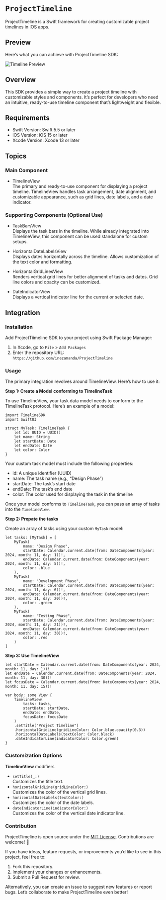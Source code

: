 # ``ProjectTimeline``

ProjectTimeline is a Swift framework for creating customizable project timelines in iOS apps.

## Preview

Here’s what you can achieve with ProjectTimeline SDK:

![Timeline Preview](Assets/Preview1.png)

## Overview

This SDK provides a simple way to create a project timeline with customizable styles and components. It’s perfect for developers who need an intuitive, ready-to-use timeline component that’s lightweight and flexible.

## Requirements
- Swift Version: Swift 5.5 or later
- iOS Version: iOS 15 or later
- Xcode Version: Xcode 13 or later
 
## Topics

### Main Component

- TimelineView<br>
The primary and ready-to-use component for displaying a project timeline.
TimelineView handles task arrangement, date alignment, and customizable appearance, such as grid lines, date labels, and a date indicator.

### Supporting Components (Optional Use)

- TaskBarsView<br>
Displays the task bars in the timeline.
While already integrated into TimelineView, this component can be used standalone for custom setups.

- HorizontalDateLabelsView<br>
Displays dates horizontally across the timeline.
Allows customization of the text color and formatting.

- HorizontalGridLinesView<br>
Renders vertical grid lines for better alignment of tasks and dates.
Grid line colors and opacity can be customized.

- DateIndicatorView<br>
Displays a vertical indicator line for the current or selected date.

## Integration

### Installation

Add ProjectTiimeline SDK to your project using Swift Package Manager:
1. In Xcode, go to `File` > `Add Packages`
2. Enter the repository URL: `https://github.com/inezamanda/ProjectTimeline`

### Usage

The primary integration revolves around TimelineView. Here’s how to use it:

**Step 1: Create a Model conforming to TimelineTask**

To use TimelineView, your task data model needs to conform to the TimelineTask protocol. Here’s an example of a model:
```
import TimelineSDK
import SwiftUI

struct MyTask: TimelineTask {
    let id: UUID = UUID()
    let name: String
    let startDate: Date
    let endDate: Date
    let color: Color
}
```
Your custom task model must include the following properties:
- id: A unique identifier (UUID)
- name: The task name (e.g., “Design Phase”)
- startDate: The task’s start date
- endDate: The task’s end date
- color: The color used for displaying the task in the timeline

Once your model conforms to `TimelineTask`, you can pass an array of tasks into the `TimelineView`.

**Step 2: Prepate the tasks**

Create an array of tasks using your custom `MyTask` model:
```
let tasks: [MyTask] = [
    MyTask(
        name: "Design Phase",
        startDate: Calendar.current.date(from: DateComponents(year: 2024, month: 11, day: 1))!,
        endDate: Calendar.current.date(from: DateComponents(year: 2024, month: 11, day: 5))!,
        color: .blue
    ),
    MyTask(
        name: "Development Phase",
        startDate: Calendar.current.date(from: DateComponents(year: 2024, month: 11, day: 6))!,
        endDate: Calendar.current.date(from: DateComponents(year: 2024, month: 11, day: 20))!,
        color: .green
    ),
    MyTask(
        name: "Testing Phase",
        startDate: Calendar.current.date(from: DateComponents(year: 2024, month: 11, day: 21))!,
        endDate: Calendar.current.date(from: DateComponents(year: 2024, month: 11, day: 30))!,
        color: .red
    )
]
```

**Step 3: Use TimelineView**
```
let startDate = Calendar.current.date(from: DateComponents(year: 2024, month: 11, day: 1))!
let endDate = Calendar.current.date(from: DateComponents(year: 2024, month: 11, day: 30))!
let focusDate = Calendar.current.date(from: DateComponents(year: 2024, month: 11, day: 15))!

var body: some View {
    TimelineView(
        tasks: tasks,
        startDate: startDate,
        endDate: endDate,
        focusDate: focusDate
    )
    .setTitle("Project Timeline")
    .horizontalGridLine(gridLineColor: Color.blue.opacity(0.3))
    .horizontalDateLabels(textColor: Color.black)
    .dateIndicatorLine(indicatorColor: Color.green)
}
```

### Customization Options

**TimelineView** modifiers
- `setTitle(_:)`<br>
Customizes the title text.
- `horizontalGridLine(gridLineColor:)`<br>
Customizes the color of the vertical grid lines.
- `horizontalDateLabels(textColor:)`<br>
Customizes the color of the date labels.
- `dateIndicatorLine(indicatorColor:)`<br>
Customizes the color of the vertical date indicator line.

### Contribution

ProjectTimeline is open source under the [MIT License](https://opensource.org/license/mit). Contributions are welcome! 🎉

If you have ideas, feature requests, or improvements you’d like to see in this project, feel free to:
1. Fork this repository.
2. Implement your changes or enhancements.
3. Submit a Pull Request for review.

Alternatively, you can create an issue to suggest new features or report bugs. Let’s collaborate to make ProjectTimeline even better!
